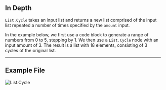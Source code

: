 ## In Depth
`List.Cycle` takes an input list and returns a new list comprised of the input list repeated a number of times specified by the `amount` input.

In the example below, we first use a code block to generate a range of numbers from 0 to 5, stepping by 1. We then use a `List.Cycle` node with an input amount of 3. The result is a list with 18 elements, consisting of 3 cycles of the original list.
___
## Example File

![List.Cycle](./DSCore.List.Cycle_img.jpg)

